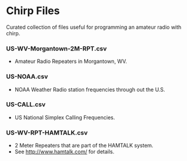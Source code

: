 # Chirp Files

Curated collection of files useful for programming an amateur radio with chirp.

### US-WV-Morgantown-2M-RPT.csv
- Amateur Radio Repeaters in Morgantown, WV.

### US-NOAA.csv
- NOAA Weather Radio station frequencies through out the U.S.

### US-CALL.csv
- US National Simplex Calling Frequencies.

### US-WV-RPT-HAMTALK.csv
- 2 Meter Repeaters that are part of the HAMTALK system.
- See http://www.hamtalk.com/ for details.
